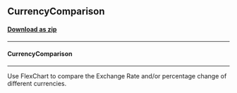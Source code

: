 ## CurrencyComparison
#### [Download as zip](https://downgit.github.io/#/home?url=https://github.com/GrapeCity/ComponentOne-UWP-Samples/tree/master/C1.UWP.FlexChart/CS/CurrencyComparison)
____
#### CurrencyComparison
____
Use FlexChart to compare the Exchange Rate and/or percentage change of different currencies.
